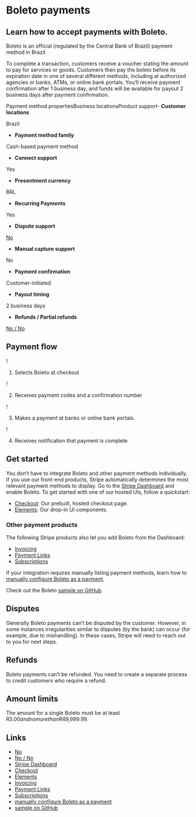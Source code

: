 # Boleto payments

## Learn how to accept payments with Boleto.

Boleto is an official (regulated by the Central Bank of Brazil) payment method
in Brazil.

To complete a transaction, customers receive a voucher stating the amount to pay
for services or goods. Customers then pay the boleto before its expiration date
in one of several different methods, including at authorized agencies or banks,
ATMs, or online bank portals. You’ll receive payment confirmation after 1
business day, and funds will be available for payout 2 business days after
payment confirmation.

Payment method propertiesBusiness locationsProduct support- **Customer
locations**

Brazil
- **Payment method family**

Cash-based payment method
- **Connect support**

Yes
- **Presentment currency**

BRL
- **Recurring Payments**

Yes
- **Dispute support**

[No](https://docs.stripe.com/payments/boleto#disputed-payments)
- **Manual capture support**

No
- **Payment confirmation**

Customer-initiated
- **Payout timing**

2 business days
- **Refunds / Partial refunds**

[No / No](https://docs.stripe.com/payments/boleto#refunds)

## Payment flow

!

1. Selects Boleto at checkout

!

2. Receives payment codes and a confirmation number

!

3. Makes a payment at banks or online bank portals.

!

4. Receives notification that payment is complete

## Get started

You don’t have to integrate Boleto and other payment methods individually. If
you use our front-end products, Stripe automatically determines the most
relevant payment methods to display. Go to the [Stripe
Dashboard](https://dashboard.stripe.com/settings/payment_methods) and enable
Boleto. To get started with one of our hosted UIs, follow a quickstart:

- [Checkout](https://docs.stripe.com/checkout/quickstart): Our prebuilt, hosted
checkout page.
- [Elements](https://docs.stripe.com/payments/quickstart): Our drop-in UI
components.

### Other payment products

The following Stripe products also let you add Boleto from the Dashboard:

- [Invoicing](https://docs.stripe.com/invoicing/no-code-guide)
- [Payment Links](https://docs.stripe.com/payment-links)
- [Subscriptions](https://docs.stripe.com/billing/subscriptions/overview)

If your integration requires manually listing payment methods, learn how to
[manually configure Boleto as a
payment](https://docs.stripe.com/payments/boleto/accept-a-payment).

Check out the Boleto [sample on
GitHub](https://github.com/stripe-samples/accept-a-payment).

## Disputes

Generally Boleto payments can’t be disputed by the customer. However, in some
instances irregularities similar to disputes (by the bank) can occur (for
example, due to mishandling). In these cases, Stripe will need to reach out to
you for next steps.

## Refunds

Boleto payments can’t be refunded. You need to create a separate process to
credit customers who require a refund.

## Amount limits

The amount for a single Boleto must be at least R$5.00 and no more than
R$49,999.99.

## Links

- [No](https://docs.stripe.com/payments/boleto#disputed-payments)
- [No / No](https://docs.stripe.com/payments/boleto#refunds)
- [Stripe Dashboard](https://dashboard.stripe.com/settings/payment_methods)
- [Checkout](https://docs.stripe.com/checkout/quickstart)
- [Elements](https://docs.stripe.com/payments/quickstart)
- [Invoicing](https://docs.stripe.com/invoicing/no-code-guide)
- [Payment Links](https://docs.stripe.com/payment-links)
- [Subscriptions](https://docs.stripe.com/billing/subscriptions/overview)
- [manually configure Boleto as a
payment](https://docs.stripe.com/payments/boleto/accept-a-payment)
- [sample on GitHub](https://github.com/stripe-samples/accept-a-payment)